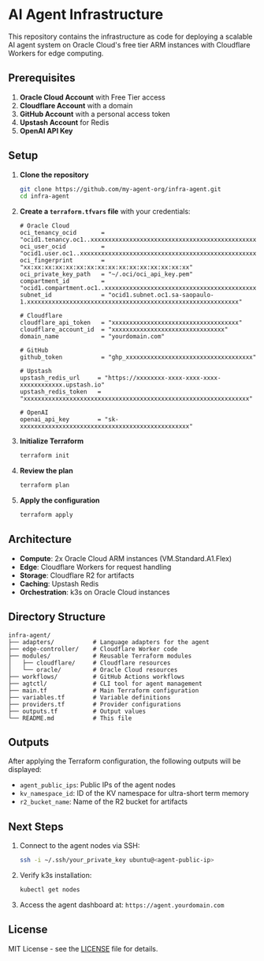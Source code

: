# AI Agent Infrastructure

This repository contains the infrastructure as code for deploying a scalable AI agent system on Oracle Cloud's free tier ARM instances with Cloudflare Workers for edge computing.

## Prerequisites

1. **Oracle Cloud Account** with Free Tier access
2. **Cloudflare Account** with a domain
3. **GitHub Account** with a personal access token
4. **Upstash Account** for Redis
5. **OpenAI API Key**

## Setup

1. **Clone the repository**
   ```bash
   git clone https://github.com/my-agent-org/infra-agent.git
   cd infra-agent
   ```

2. **Create a `terraform.tfvars` file** with your credentials:
   ```hcl
   # Oracle Cloud
   oci_tenancy_ocid       = "ocid1.tenancy.oc1..xxxxxxxxxxxxxxxxxxxxxxxxxxxxxxxxxxxxxxxxxxxxxxxxxxxxxxxxxxxx"
   oci_user_ocid          = "ocid1.user.oc1..xxxxxxxxxxxxxxxxxxxxxxxxxxxxxxxxxxxxxxxxxxxxxxxxxxxxxxxxxxxx"
   oci_fingerprint        = "xx:xx:xx:xx:xx:xx:xx:xx:xx:xx:xx:xx:xx:xx:xx:xx"
   oci_private_key_path   = "~/.oci/oci_api_key.pem"
   compartment_id         = "ocid1.compartment.oc1..xxxxxxxxxxxxxxxxxxxxxxxxxxxxxxxxxxxxxxxxxxxxxxxxxxxxxxxxxxxx"
   subnet_id              = "ocid1.subnet.oc1.sa-saopaulo-1.xxxxxxxxxxxxxxxxxxxxxxxxxxxxxxxxxxxxxxxxxxxxxxxxxxxxxxxxxxxx"
   
   # Cloudflare
   cloudflare_api_token   = "xxxxxxxxxxxxxxxxxxxxxxxxxxxxxxxxxxxx"
   cloudflare_account_id  = "xxxxxxxxxxxxxxxxxxxxxxxxxxxxxxxx"
   domain_name            = "yourdomain.com"
   
   # GitHub
   github_token           = "ghp_xxxxxxxxxxxxxxxxxxxxxxxxxxxxxxxxxxxx"
   
   # Upstash
   upstash_redis_url     = "https://xxxxxxxx-xxxx-xxxx-xxxx-xxxxxxxxxxxx.upstash.io"
   upstash_redis_token   = "xxxxxxxxxxxxxxxxxxxxxxxxxxxxxxxxxxxxxxxxxxxxxxxxxxxxxxxxxxxxxxxx"
   
   # OpenAI
   openai_api_key        = "sk-xxxxxxxxxxxxxxxxxxxxxxxxxxxxxxxxxxxxxxxxxxxxxxxx"
   ```

3. **Initialize Terraform**
   ```bash
   terraform init
   ```

4. **Review the plan**
   ```bash
   terraform plan
   ```

5. **Apply the configuration**
   ```bash
   terraform apply
   ```

## Architecture

- **Compute**: 2x Oracle Cloud ARM instances (VM.Standard.A1.Flex)
- **Edge**: Cloudflare Workers for request handling
- **Storage**: Cloudflare R2 for artifacts
- **Caching**: Upstash Redis
- **Orchestration**: k3s on Oracle Cloud instances

## Directory Structure

```
infra-agent/
├── adapters/           # Language adapters for the agent
├── edge-controller/    # Cloudflare Worker code
├── modules/            # Reusable Terraform modules
│   ├── cloudflare/     # Cloudflare resources
│   └── oracle/         # Oracle Cloud resources
├── workflows/          # GitHub Actions workflows
├── agtctl/             # CLI tool for agent management
├── main.tf             # Main Terraform configuration
├── variables.tf        # Variable definitions
├── providers.tf        # Provider configurations
├── outputs.tf          # Output values
└── README.md           # This file
```

## Outputs

After applying the Terraform configuration, the following outputs will be displayed:

- `agent_public_ips`: Public IPs of the agent nodes
- `kv_namespace_id`: ID of the KV namespace for ultra-short term memory
- `r2_bucket_name`: Name of the R2 bucket for artifacts

## Next Steps

1. Connect to the agent nodes via SSH:
   ```bash
   ssh -i ~/.ssh/your_private_key ubuntu@<agent-public-ip>
   ```

2. Verify k3s installation:
   ```bash
   kubectl get nodes
   ```

3. Access the agent dashboard at: `https://agent.yourdomain.com`

## License

MIT License - see the [LICENSE](LICENSE) file for details.
